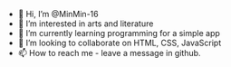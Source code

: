 - 👋 Hi, I’m @MinMin-16
- 👀 I’m interested in arts and literature 
- 🌱 I’m currently learning programming for a simple app
- 💞️ I’m looking to collaborate on HTML, CSS, JavaScript 
- 📫 How to reach me - leave a message in github. 
